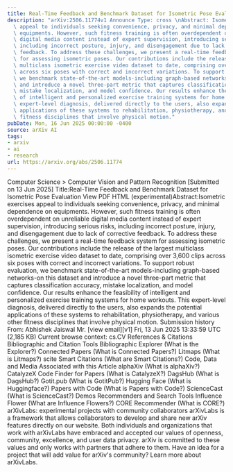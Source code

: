 ```yaml
---
title: Real-Time Feedback and Benchmark Dataset for Isometric Pose Evaluation
description: "arXiv:2506.11774v1 Announce Type: cross \nAbstract: Isometric exercises\
  \ appeal to individuals seeking convenience, privacy, and minimal dependence on\
  \ equipments. However, such fitness training is often overdependent on unreliable\
  \ digital media content instead of expert supervision, introducing serious risks,\
  \ including incorrect posture, injury, and disengagement due to lack of corrective\
  \ feedback. To address these challenges, we present a real-time feedback system\
  \ for assessing isometric poses. Our contributions include the release of the largest\
  \ multiclass isometric exercise video dataset to date, comprising over 3,600 clips\
  \ across six poses with correct and incorrect variations. To support robust evaluation,\
  \ we benchmark state-of-the-art models-including graph-based networks-on this dataset\
  \ and introduce a novel three-part metric that captures classification accuracy,\
  \ mistake localization, and model confidence. Our results enhance the feasibility\
  \ of intelligent and personalized exercise training systems for home workouts. This\
  \ expert-level diagnosis, delivered directly to the users, also expands the potential\
  \ applications of these systems to rehabilitation, physiotherapy, and various other\
  \ fitness disciplines that involve physical motion."
pubDate: Mon, 16 Jun 2025 00:00:00 -0400
source: arXiv AI
tags:
- arxiv
- ai
- research
url: https://arxiv.org/abs/2506.11774
---
```


Computer Science > Computer Vision and Pattern Recognition
[Submitted on 13 Jun 2025]
Title:Real-Time Feedback and Benchmark Dataset for Isometric Pose Evaluation
View PDF HTML (experimental)Abstract:Isometric exercises appeal to individuals seeking convenience, privacy, and minimal dependence on equipments. However, such fitness training is often overdependent on unreliable digital media content instead of expert supervision, introducing serious risks, including incorrect posture, injury, and disengagement due to lack of corrective feedback. To address these challenges, we present a real-time feedback system for assessing isometric poses. Our contributions include the release of the largest multiclass isometric exercise video dataset to date, comprising over 3,600 clips across six poses with correct and incorrect variations. To support robust evaluation, we benchmark state-of-the-art models-including graph-based networks-on this dataset and introduce a novel three-part metric that captures classification accuracy, mistake localization, and model confidence. Our results enhance the feasibility of intelligent and personalized exercise training systems for home workouts. This expert-level diagnosis, delivered directly to the users, also expands the potential applications of these systems to rehabilitation, physiotherapy, and various other fitness disciplines that involve physical motion.
Submission history
From: Abhishek Jaiswal Mr. [view email][v1] Fri, 13 Jun 2025 13:33:59 UTC (2,185 KB)
Current browse context:
cs.CV
References & Citations
Bibliographic and Citation Tools
Bibliographic Explorer (What is the Explorer?)
Connected Papers (What is Connected Papers?)
Litmaps (What is Litmaps?)
scite Smart Citations (What are Smart Citations?)
Code, Data and Media Associated with this Article
alphaXiv (What is alphaXiv?)
CatalyzeX Code Finder for Papers (What is CatalyzeX?)
DagsHub (What is DagsHub?)
Gotit.pub (What is GotitPub?)
Hugging Face (What is Huggingface?)
Papers with Code (What is Papers with Code?)
ScienceCast (What is ScienceCast?)
Demos
Recommenders and Search Tools
Influence Flower (What are Influence Flowers?)
CORE Recommender (What is CORE?)
arXivLabs: experimental projects with community collaborators
arXivLabs is a framework that allows collaborators to develop and share new arXiv features directly on our website.
Both individuals and organizations that work with arXivLabs have embraced and accepted our values of openness, community, excellence, and user data privacy. arXiv is committed to these values and only works with partners that adhere to them.
Have an idea for a project that will add value for arXiv's community? Learn more about arXivLabs.